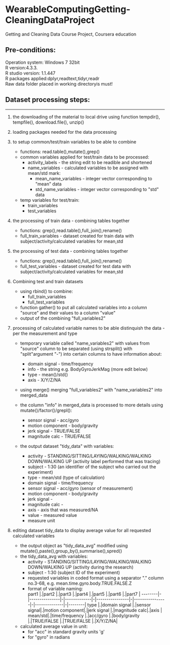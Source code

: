 # WearableComputingGetting-CleaningDataProject
Getting and Cleaning Data Course Project, Coursera education

## Pre-conditions:
Operation system: Windows 7 32bit  
R version:4.3.3.  
R studio version: 1.1.447  
R packages applied:dplyr,readtext,tidyr,readr  
Raw data folder placed in working directoryis must!  

## Dataset processing steps:
----------------------------
1. the downloading of the material to local drive using function tempdir(), tempfile(), download.file(), unzip()   

2. loading packages needed for the data processing  

3. to setup common/test/train variables to be able to combine  
	* functions: read.table(),mutate(),grep()  
	* common variables applied for test/train data to be processed:  
		+ activity_labels - the string edit to be readible and shortened  
		+ name_variables - calculated variables to be assigned with mean/std mark:  
			+ mean_name_variables - integer vector corresponding to "mean" data    
			+ std_name_variables - integer vector corresponding to "std" data    
	* temp variables for test/train:  
		+ train_variables  
		+ test_variables  	 	

4. the processing of train data - combining tables together  
	* functions: grep(),read.table(),full_join(),rename()  
	* full_train_variables - dataset created for train data with subject/activity/calculated variables for mean,std  

5. the processing of test data - combining tables together  
	* functions: grep(),read.table(),full_join(),rename()  
	* full_test_variables - dataset created for test data with subject/activity/calculated variables for mean,std  

6. Combining test and train datasets  
	* using rbind() to combine:  
		+ full_train_variables  
		+ full_test_variables  
	* function gather() to put all calculated variables into a column "source" and their values to a column "value"  
	* output of the combining "full_variables2"  

7. processing of calculated variable names to be able distinquish the data - per the measurement and type  
	* temporary variable called "name_variables2" with values from "source" column to be separated (using strsplit() with "split"argument "-") into certain columns to have information about:  
		+ domain signal - time/frequency  
		+ info - the string e.g. BodyGyroJerkMag (more edit below)  
		+ type - mean()/std()  
		+ axis - X/Y/Z/NA  
	* using merge() merging "full_variables2" with "name_variables2" into merged_data  
	
	* the column "info" in merged_data is processed to more details using mutate()/factor()/grepl():  
		+ sensor signal - acc/gyro  
		+ motion component - body/gravity  
		+ jerk signal - TRUE/FALSE  
		+ magnitude calc - TRUE/FALSE  
	* the output dataset "tidy_data" with variables:  
		+ activity - STANDING/SITTING/LAYING/WALKING/WALKING DOWN/WALKING UP (activity label performed that was tracing)  
		+ subject  - 1:30 (an identifier of the subject who carried out the experiment)  
		+ type - mean/std (type of calculation)  
		+ domain signal - time/frequency      
		+ sensor signal - acc/gyro (sensor of measurement)      
		+ motion component - body/gravity  
		+ jerk signal -  
		+ magnitude calc -   
		+ axis - axis that was measured/NA  
		+ value - measured value  
		+ measure unit  

8. editing dataset tidy_data to display average value for all requested calculated variables  
	* the output object as "tidy_data_avg" modified using mutate(),paste(),group_by(),summarise(),spred()  
	* the tidy_data_avg with variables:  
		+ activity - STANDING/SITTING/LAYING/WALKING/WALKING DOWN/WALKING UP (activity during the research)  
		+ subject  - 1:30 (subject ID of the experiment)  
		+ requested variables in coded format using a separator "." column no.3-68, e.g. mean.time.gyro.body.TRUE.FALSE.Z  
		+ format of variable naming:  
part1	|.|part2	  |.|part3        |.|part4           |.|part5           |.|part6         |.|part7   |
--------|-|---------------|-|-------------|-|----------------|-|----------------|-|--------------|-|--------|
type	|.|domain signal  |.|sensor signal|.|motion component|.|jerk signal	|.|magnitude calc|.|axis    |
mean/std|.|time/frequency |.|acc/gyro	  |.|body/gravity    |.|TRUE/FALSE	|.|TRUE/FALSE	 |.|X/Y/Z/NA|  
	* calculated average value in unit:  
		+ for "acc" in standard gravity units 'g'  
		+ for "gyro" in radians  
